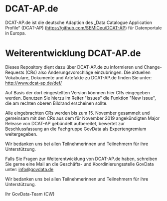 # DCAT-AP.de

DCAT-AP.de ist die deutsche Adaption des „Data Catalogue Application Profile“ (DCAT-AP) (https://github.com/SEMICeu/DCAT-AP) für Datenportale in Europa.


# Weiterentwicklung DCAT-AP.de

Dieses Repository dient dazu über DCAT-AP.de zu informieren und Change-Requests (CRs) also Änderungsvorschläge einzubringen. Die aktuellen Vokabulare, Dokumente und Artefakte zu DCAT-AP.de finden Sie unter: http://www.dcat-ap.de/def/ 

Auf Basis der dort eingestellten Version könnnen hier CRs eingegeben werden. 
Benutzen Sie hierzu im Reiter "Issues" die Funktion "New Issue", die am rechten oberen Bildrand erscheinen sollte.

Alle eingebrachten CRs werden bis zum 15. November gesammelt und gemeinsam mit den CRs aus dem für November 2019 angekündigten Major Release von DCAT-AP gebündelt aufbereitet, bewertet zur Beschlussfassung an die Fachgruppe GovData als Expertengremium weitergegeben.  

Wir bedanken uns bei allen Teilnehmerinnen und Teilnehmern für ihre Unterstützung. 

Falls Sie Fragen zur Weiterentwicklung von DCAT-AP.de haben, schreiben Sie gerne eine Mail an die Geschäfts- und Koordinierungsstelle GovData unter: info@govdata.de 

Wir bedanken uns bei allen Teilnehmerinnen und Teilnehmern für ihre Unterstützung.

Ihr GovData-Team 
(CW) 
	
